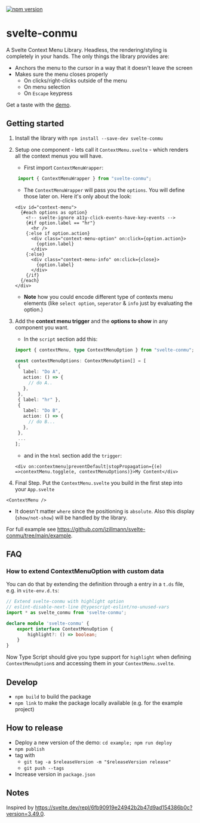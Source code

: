 <p>
  <a href="https://www.npmjs.com/package/svelte-conmu">
    <img src="https://img.shields.io/npm/v/svelte-conmu.svg" alt="npm version">
  </a>
</p>

# svelte-conmu

A Svelte Context Menu Library. Headless, the rendering/styling is completely in your hands.
The only things the library provides are:

- Anchors the menu to the cursor in a way that it doesn't leave the screen
- Makes sure the menu closes properly
  - On clicks/right-clicks outside of the menu
  - On menu selection
  - On `Escape` keypress

Get a taste with the [demo](https://jzillmann.github.io/svelte-conmu).

## Getting started

1. Install the library with `npm install --save-dev svelte-conmu`
2. Setup one component - lets call it `ContextMenu.svelte` - which renders all the context menus you will have.

   - First import `ContextMenuWrapper`:

   ```JavaScript
    import { ContextMenuWrapper } from "svelte-conmu";
   ```

   - The `ContextMenuWrapper` will pass you the `options`. You will define those later on. Here it's only about the look:

   ```Svelte
   <div id="context-menu">
     {#each options as option}
       <!-- svelte-ignore a11y-click-events-have-key-events -->
       {#if option.label == "hr"}
         <hr />
       {:else if option.action}
         <div class="context-menu-option" on:click={option.action}>
           {option.label}
         </div>
       {:else}
         <div class="context-menu-info" on:click={close}>
           {option.label}
         </div>
       {/if}
     {/each}
   </div>
   ```

   - **Note** how you could encode different type of contexts menu elements (like `select option`, `seperator` & `info` just by evaluating the option.)

3. Add the **context menu trigger** and the **options to show** in any component you want.

   - In the `script` section add this:

   ```TypeScript
   import { contextMenu, type ContextMenuOption } from "svelte-conmu";

   const contextMenuOptions: ContextMenuOption[] = [
    {
      label: "Do A",
      action: () => {
        // do A..
      },
    },
    { label: "hr" },
    {
      label: "Do B",
      action: () => {
        // do B...
      },
    },
    ...
   ];
   ```

   - and in the `html` section add the `trigger`:

   ```Svelte
   <div on:contextmenu|preventDefault|stopPropagation={(e) =>contextMenu.toggle(e, contextMenuOptions)}>My Content</div>
   ```

4. Final Step. Put the `ContextMenu.svelte` you build in the first step into your `App.svelte`

```Svelte
<ContextMenu />
```

- It doesn't matter `where` since the positioning is `absolute`. Also this display (`show/not-show`) will be handled by the library.

For full example see https://github.com/jzillmann/svelte-conmu/tree/main/example.

## FAQ

### How to extend ContextMenuOption with custom data

You can do that by extending the definition through a entry in a `t.ds` file, e.g. in `vite-env.d.ts`:

```TypeScript
// Extend svelte-conmu with highlight option
// eslint-disable-next-line @typescript-eslint/no-unused-vars
import * as svelte_conmu from 'svelte-conmu';

declare module 'svelte-conmu' {
	export interface ContextMenuOption {
		highlight?: () => boolean;
	}
}
```

Now Type Script should give you type support for `highlight` when defining `ContextMenuOption`s and accessing them in your `ContextMenu.svelte`.

## Develop

- `npm build` to build the package
- `npm link` to make the package locally available (e.g. for the example project)

## How to release

- Deploy a new version of the demo: `cd example; npm run deploy`
- `npm publish`
- tag with
  - `git tag -a $releaseVersion -m "$releaseVersion release"`
  - `git push --tags`
- Increase version in `package.json`

## Notes

Inspired by https://svelte.dev/repl/6fb90919e24942b2b47d9ad154386b0c?version=3.49.0.
